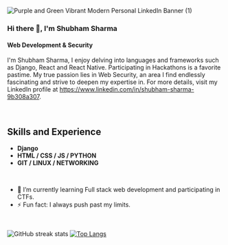 
![Purple and Green Vibrant Modern Personal LinkedIn Banner (1)](https://github.com/user-attachments/assets/8e3a8ce8-0485-485b-928e-51549e9a28f4)

### Hi there 👋, I'm Shubham Sharma
#### Web Development & Security

I'm Shubham Sharma, I enjoy delving into languages and frameworks such as Django, React and React Native. Participating in Hackathons is a favorite pastime. My true passion lies in Web Security, an area I find endlessly fascinating and strive to deepen my expertise in. For more details, visit my LinkedIn profile at https://www.linkedin.com/in/shubham-sharma-9b308a307.

<br>

## Skills and Experience
* **Django**
* **HTML / CSS / JS / PYTHON**
* **GIT / LINUX / NETWORKING**

<br>

- 🌱 I’m currently learning Full stack web development and participating in CTFs.
- ⚡ Fun fact: I always push past my limits.

<br>

![GitHub streak stats](https://streak-stats.demolab.com/?user=shubham0174)  [![Top Langs](https://github-readme-stats.vercel.app/api/top-langs/?username=shubham0174)](https://github.com/anuraghazra/github-readme-stats) 



